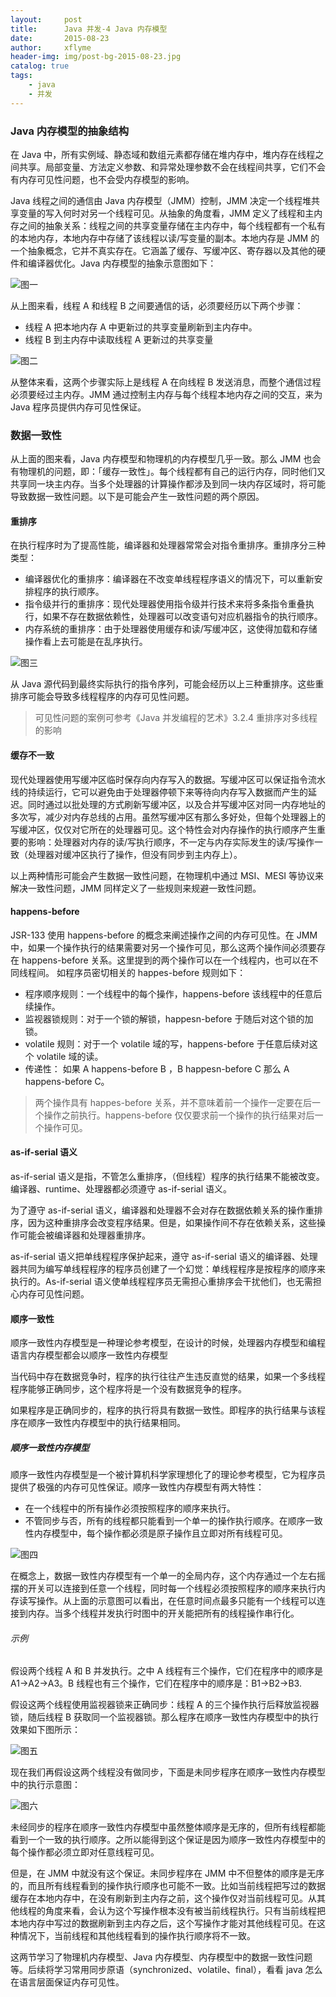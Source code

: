 ```yaml
---
layout:     post
title:      Java 并发-4 Java 内存模型
date:       2015-08-23
author:     xflyme
header-img: img/post-bg-2015-08-23.jpg
catalog: true
tags:
    - java
    - 并发
---
```


### Java 内存模型的抽象结构

在 Java 中，所有实例域、静态域和数组元素都存储在堆内存中，堆内存在线程之间共享。局部变量、方法定义参数、和异常处理参数不会在线程间共享，它们不会有内存可见性问题，也不会受内存模型的影响。

Java 线程之间的通信由 Java 内存模型（JMM）控制，JMM 决定一个线程堆共享变量的写入何时对另一个线程可见。从抽象的角度看，JMM 定义了线程和主内存之间的抽象关系：线程之间的共享变量存储在主内存中，每个线程都有一个私有的本地内存，本地内存中存储了该线程以读/写变量的副本。本地内存是 JMM 的一个抽象概念，它并不真实存在。它涵盖了缓存、写缓冲区、寄存器以及其他的硬件和编译器优化。Java 内存模型的抽象示意图如下：

![图一](/img/java-4-1.jpeg)

从上图来看，线程 A 和线程 B 之间要通信的话，必须要经历以下两个步骤：
* 线程 A 把本地内存 A 中更新过的共享变量刷新到主内存中。
* 线程 B 到主内存中读取线程 A 更新过的共享变量

![图二](/img/java-4-2.png)

从整体来看，这两个步骤实际上是线程 A 在向线程 B 发送消息，而整个通信过程必须要经过主内存。JMM 通过控制主内存与每个线程本地内存之间的交互，来为 Java 程序员提供内存可见性保证。

### 数据一致性

从上面的图来看，Java 内存模型和物理机的内存模型几乎一致。那么 JMM 也会有物理机的问题，即：「缓存一致性」。每个线程都有自己的运行内存，同时他们又共享同一块主内存。当多个处理器的计算操作都涉及到同一块内存区域时，将可能导致数据一致性问题。以下是可能会产生一致性问题的两个原因。

#### 重排序

在执行程序时为了提高性能，编译器和处理器常常会对指令重排序。重排序分三种类型：
* 编译器优化的重排序：编译器在不改变单线程程序语义的情况下，可以重新安排程序的执行顺序。
* 指令级并行的重排序：现代处理器使用指令级并行技术来将多条指令重叠执行，如果不存在数据依赖性，处理器可以改变语句对应机器指令的执行顺序。
* 内存系统的重排序：由于处理器使用缓存和读/写缓冲区，这使得加载和存储操作看上去可能是在乱序执行。

![图三](/img/java-4-3.png)

从 Java 源代码到最终实际执行的指令序列，可能会经历以上三种重排序。这些重排序可能会导致多线程程序的内存可见性问题。

> 可见性问题的案例可参考《Java 并发编程的艺术》3.2.4 重排序对多线程的影响

#### 缓存不一致

现代处理器使用写缓冲区临时保存向内存写入的数据。写缓冲区可以保证指令流水线的持续运行，它可以避免由于处理器停顿下来等待向内存写入数据而产生的延迟。同时通过以批处理的方式刷新写缓冲区，以及合并写缓冲区对同一内存地址的多次写，减少对内存总线的占用。虽然写缓冲区有那么多好处，但每个处理器上的写缓冲区，仅仅对它所在的处理器可见。这个特性会对内存操作的执行顺序产生重要的影响：处理器对内存的读/写执行顺序，不一定与内存实际发生的读/写操作一致（处理器对缓冲区执行了操作，但没有同步到主内存上）。

以上两种情形可能会产生数据一致性问题，在物理机中通过 MSI、MESI 等协议来解决一致性问题，JMM 同样定义了一些规则来规避一致性问题。

#### happens-before
JSR-133 使用 happens-before 的概念来阐述操作之间的内存可见性。在 JMM 中，如果一个操作执行的结果需要对另一个操作可见，那么这两个操作间必须要存在 happens-before 关系。这里提到的两个操作可以在一个线程内，也可以在不同线程间。
如程序员密切相关的 happes-before 规则如下：
* 程序顺序规则：一个线程中的每个操作，happens-before 该线程中的任意后续操作。
* 监视器锁规则：对于一个锁的解锁，happesn-before 于随后对这个锁的加锁。
* volatile 规则：对于一个 volatile 域的写，happens-before 于任意后续对这个 volatile 域的读。
* 传递性： 如果 A happens-before B ，B happesn-before C 那么 A happens-before C。

> 两个操作具有 happes-before 关系，并不意味着前一个操作一定要在后一个操作之前执行。happens-before 仅仅要求前一个操作的执行结果对后一个操作可见。

#### as-if-serial 语义

as-if-serial 语义是指，不管怎么重排序，（但线程）程序的执行结果不能被改变。编译器、runtime、处理器都必须遵守 as-if-serial 语义。

为了遵守 as-if-serial 语义，编译器和处理器不会对存在数据依赖关系的操作重排序，因为这种重排序会改变程序结果。但是，如果操作间不存在依赖关系，这些操作可能会被编译器和处理器重排序。

as-if-serial 语义把单线程程序保护起来，遵守 as-if-serial 语义的编译器、处理器共同为编写单线程程序的程序员创建了一个幻觉：单线程程序是按程序的顺序来执行的。As-if-serial 语义使单线程程序员无需担心重排序会干扰他们，也无需担心内存可见性问题。

#### 顺序一致性

顺序一致性内存模型是一种理论参考模型，在设计的时候，处理器内存模型和编程语言内存模型都会以顺序一致性内存模型

当代码中存在数据竞争时，程序的执行往往产生违反直觉的结果，如果一个多线程程序能够正确同步，这个程序将是一个没有数据竞争的程序。

如果程序是正确同步的，程序的执行将具有数据一致性。即程序的执行结果与该程序在顺序一致性内存模型中的执行结果相同。

##### 顺序一致性内存模型

顺序一致性内存模型是一个被计算机科学家理想化了的理论参考模型，它为程序员提供了极强的内存可见性保证。顺序一致性内存模型有两大特性：
* 在一个线程中的所有操作必须按照程序的顺序来执行。
* 不管同步与否，所有的线程都只能看到一个单一的操作执行顺序。在顺序一致性内存模型中，每个操作都必须是原子操作且立即对所有线程可见。

![图四](/img/java-4-4.png)

在概念上，数据一致性内存模型有一个单一的全局内存，这个内存通过一个左右摇摆的开关可以连接到任意一个线程，同时每一个线程必须按照程序的顺序来执行内存读写操作。从上面的示意图可以看出，在任意时间点最多只能有一个线程可以连接到内存。当多个线程并发执行时图中的开关能把所有的线程操作串行化。

###### 示例

假设两个线程 A 和 B 并发执行。之中 A 线程有三个操作，它们在程序中的顺序是 A1->A2->A3。B 线程也有三个操作，它们在程序中的顺序是：B1->B2->B3.

假设这两个线程使用监视器锁来正确同步：线程 A 的三个操作执行后释放监视器锁，随后线程 B 获取同一个监视器锁。那么程序在顺序一致性内存模型中的执行效果如下图所示：

![图五](/img/java-4-5.png)

现在我们再假设这两个线程没有做同步，下面是未同步程序在顺序一致性内存模型中的执行示意图：

![图六](/img/java-4-6.png)

未经同步的程序在顺序一致性内存模型中虽然整体顺序是无序的，但所有线程都能看到一个一致的执行顺序。之所以能得到这个保证是因为顺序一致性内存模型中的每个操作都必须立即对任意线程可见。

但是，在 JMM 中就没有这个保证。未同步程序在 JMM 中不但整体的顺序是无序的，而且所有线程看到的操作执行顺序也可能不一致。比如当前线程把写过的数据缓存在本地内存中，在没有刷新到主内存之前，这个操作仅对当前线程可见。从其他线程的角度来看，会认为这个写操作根本没有被当前线程执行。只有当前线程把本地内存中写过的数据刷新到主内存之后，这个写操作才能对其他线程可见。在这种情况下，当前线程和其他线程看到的操作执行顺序将不一致。

这两节学习了物理机内存模型、Java 内存模型、内存模型中的数据一致性问题等。后续将学习常用同步原语（synchronized、volatile、final），看看 java 怎么在语言层面保证内存可见性。



